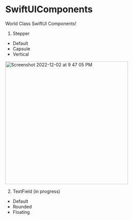 # SwiftUIComponents

World Class SwiftUI Components!

1. Stepper
 - Default
 - Capsule
 - Vertical


<img width="385" alt="Screenshot 2022-12-02 at 9 47 05 PM" src="https://user-images.githubusercontent.com/119468818/205426418-fa7aff88-5dc0-4115-b72a-0ab2a664350b.png">

2. TextField (in progress)
 - Default
 - Rounded
 - Floating
